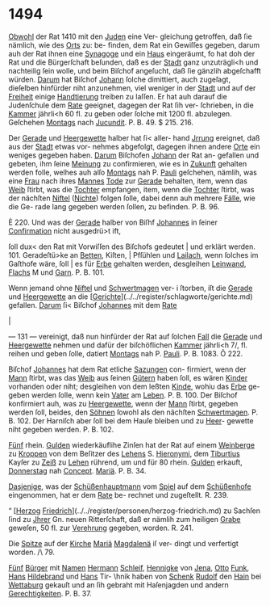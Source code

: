 # 1494

[Obwohl](../../register/worte/obwohl.md) der Rat 1410 mit den [Juden](../../register/worte/juden.md) eine Ver-
gleichung getroffen, daß ſie nämlich, wie des [Orts](../../register/worte/orts.md) zu: be-
finden, dem Rat ein Gewiſſes gegeben, darum auh der
Rat ihnen eine [Synagoge](../../register/worte/synagoge.md) und ein [Haus](../../register/worte/haus.md) eingeräumt, fo
hat doh der Rat und die Bürgerſchaft beſunden, daß es
der [Stadt](../../register/worte/stadt.md) ganz unzuträgli<h und nachteilig ſein wolle,
und beim Biſchof angeſucht, daß ſie gänzlih abgeſchafft
würden. [Darum](../../register/worte/darum.md) hat Biſchof [Johann](../../register/worte/johann.md) ſolche dimittiert,
auch zugeſagt, dieſelben hinfürder niht anzunehmen, viel
weniger in der [Stadt](../../register/worte/stadt.md) und auf der [Freiheit](../../register/worte/freiheit.md) einige
[Handtierung](../../register/worte/handtierung.md) treiben zu laſſen. Er hat auh darauf die
Judenſchule dem [Rate](../../register/worte/rate.md) geeignet, dagegen der Rat ſih ver-
ſchrieben, in die [Kammer](../../register/worte/kammer.md) jährli<h 60 fl. zu geben oder
ſolche mit 1200 fl. abzulegen. Geſchehen [Montags](../../register/worte/montags.md) nach
[Jucundit](../../register/orte/jucundit.md). P. B. 49. $ 215. 216.

Der [Gerade](../../register/worte/gerade.md) und [Heergewette](../../register/orte/heergewette.md) halber hat ſi< aller-
hand [Jrrung](../../register/worte/jrrung.md) ereignet, daß aus der [Stadt](../../register/worte/stadt.md) etwas vor-
nehmes abgefolgt, dagegen ihnen andere [Orte](../../register/worte/orte.md) ein weniges
gegeben haben. [Darum](../../register/worte/darum.md) Biſchofen [Johann](../../register/worte/johann.md) der Rat an-
gefallen und gebeten, ihm ſeine [Meinung](../../register/worte/meinung.md) zu confirmieren,
wie es in [Zukunft](../../register/orte/zukunft.md) gehalten werden folle, welhes auh
alſo [Montags](../../register/worte/montags.md) nah P. [Pauli](../../register/worte/pauli.md) geſchehen, nämlih, was eine
[Frau](../../register/worte/frau.md) nach ihres [Mannes](../../register/worte/mannes.md) [Tode](../../register/worte/tode.md) zur [Gerade](../../register/worte/gerade.md) behalten, item,
wenn das [Weib](../../register/worte/weib.md) ſtirbt, was die [Tochter](../../register/worte/tochter.md) empfangen, item,
wenn die [Tochter](../../register/worte/tochter.md) ſtirbt, was der nächſten [Niftel](../../register/worte/niftel.md) ([Nichte](../../register/worte/nichte.md))
folgen ſolle, dabei denn auh mehrere [Fälle](../../register/worte/fälle.md), wie die Ge-
rade lang gegeben werden ſollen, zu befinden. P. B. 96.

È 220. Und was der [Gerade](../../register/worte/gerade.md) halber von Biſhf
[Johannes](../../register/worte/johannes.md) in ſeiner [Confirmation](../../register/worte/confirmation.md) nicht ausgedrü>t ift,

ſoll dux< den Rat mit Vorwiſſen des Biſchofs gedeutet |
und erklärt werden. 101. Geradeſtü>ke an [Betten](../../register/worte/betten.md), Kiſten, |
Pfſühlen und [Lailach](../../register/worte/lailach.md), wenn ſolches im Gaſthofe wäre, ſoll |
es für [Erbe](../../register/worte/erbe.md) gehalten werden, desgleihen [Leinwand](../../register/worte/leinwand.md), [Flachs](../../register/worte/flachs.md) M
und [Garn](../../register/worte/garn.md). P. B. 101.

Wenn jemand ohne [Niftel](../../register/worte/niftel.md) und [Schwertmagen](../../register/worte/schwertmagen.md) ver- i
ſtorben, iſt die [Gerade](../../register/worte/gerade.md) und [Heergewette](../../register/orte/heergewette.md) an die [[Gerichte](../../register/worte/gerichte.md)](../../register/schlagworte/gerichte.md)
gefallen. [Darum](../../register/worte/darum.md) ſi< Biſchof [Johannes](../../register/worte/johannes.md) mit dem [Rate](../../register/worte/rate.md)

|


— 131 —
vereinigt, daß nun hinfürder der Rat auf ſolchen [Fall](../../register/worte/fall.md) die
[Gerade](../../register/worte/gerade.md) und [Heergewette](../../register/orte/heergewette.md) nehmen und dafür der biſchöflichen
[Kammer](../../register/worte/kammer.md) jährli<h 7/, fl. reihen und geben ſolle, datiert
[Montags](../../register/worte/montags.md) nah P. [Pauli](../../register/worte/pauli.md). P. B. 1083. Ô 222.

Biſchof [Johannes](../../register/worte/johannes.md) hat dem Rat etliche [Sazungen](../../register/worte/sazungen.md) con-
firmiert, wenn der [Mann](../../register/worte/mann.md) ſtirbt, was das [Weib](../../register/worte/weib.md) aus ſeinen
[Gütern](../../register/worte/gütern.md) haben ſoll, es wären [Kinder](../../register/worte/kinder.md) vorhanden oder niht;
desgleihen von dem leßten [Kinde](../../register/worte/kinde.md), wohiu das [Erbe](../../register/worte/erbe.md) ge-
geben werden ſolle, wenn kein [Vater](../../register/worte/vater.md) am [Leben](../../register/worte/leben.md). P. B. 100.
Der Biſchof konfirmiert auh, was zu [Heergewette](../../register/orte/heergewette.md), wenn
der [Mann](../../register/worte/mann.md) ſtirbt, gegeben werden ſoll, beides, den [Söhnen](../../register/worte/söhnen.md)
ſowohl als den nächſten [Schwertmagen](../../register/worte/schwertmagen.md). P. B. 102. Der
Harniſch aber ſoll bei dem Hauſe bleiben und zu [Heer](../../register/worte/heer.md)-
gewette niht gegeben werden. P. B. 102.

[Fünf](../../register/worte/fünf.md) rhein. [Gulden](../../register/worte/gulden.md) wiederkäuflihe Zinſen hat der
Rat auf einem [Weinberge](../../register/worte/weinberge.md) zu [Kroppen](../../register/orte/kroppen.md) von dem Beſitzer
des [Lehens](../../register/worte/lehens.md) S. [Hieronymi](../../register/worte/hieronymi.md), dem [Tiburtius](../../register/worte/tiburtius.md) Kayſer zu [Zeiß](../../register/orte/zeiß.md)
zu [Lehen](../../register/orte/lehen.md) rührend, um und für 80 rhein. [Gulden](../../register/worte/gulden.md) erkauft,
[Donnerstag](../../register/worte/donnerstag.md) nah [Concept](../../register/worte/concept.md). [Mariä](../../register/worte/mariä.md). P. B. 34.

[Dasjenige](../../register/worte/dasjenige.md), was der [Schüßenhauptmann](../../register/worte/schüßenhauptmann.md) vom [Spiel](../../register/worte/spiel.md)
auf dem [Schüßenhofe](../../register/worte/schüßenhofe.md) eingenommen, hat er dem [Rate](../../register/worte/rate.md) be-
rechnet und zugeſtellt. R. 239.

“ [[Herzog](../../register/worte/herzog.md) [Friedrich](../../register/worte/friedrich.md)](../../register/personen/herzog-friedrich.md) zu Sachſen ſind zu [Jhrer](../../register/orte/jhrer.md) Gn. neuen
Ritterſchaft, daß er nämlih zum heiligen [Grabe](../../register/worte/grabe.md) geweſen,
50 fl. zur [Verehrung](../../register/worte/verehrung.md) gegeben, worden. R. 241.

Die [Spitze](../../register/worte/spitze.md) auf der [Kirche](../../register/worte/kirche.md) [Mariä](../../register/worte/mariä.md) [Magdalenä](../../register/worte/magdalenä.md) iſ ver-
dingt und verfertigt worden. /\\ 79.

[Fünf](../../register/worte/fünf.md) [Bürger](../../register/worte/bürger.md) mit [Namen](../../register/worte/namen.md) [Hermann](../../register/worte/hermann.md) [Schleif](../../register/worte/schleif.md), [Hennigke](../../register/worte/hennigke.md)
von [Jena](../../register/orte/jena.md), [Otto](../../register/worte/otto.md) [Funk](../../register/worte/funk.md), [Hans](../../register/worte/hans.md) [Hildebrand](../../register/worte/hildebrand.md) und [Hans](../../register/worte/hans.md) Tir-
\hnik haben von [Schenk](../../register/orte/schenk.md) [Rudolf](../../register/worte/rudolf.md) den [Hain](../../register/worte/hain.md) bei [Wettaburg](../../register/orte/wettaburg.md)
gekauſt und an ſih gebraht mit Haſenjagden und andern
[Gerechtigkeiten](../../register/worte/gerechtigkeiten.md). P. B. 37.
